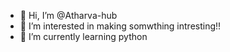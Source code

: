 - 👋 Hi, I’m @Atharva-hub
- 👀 I’m interested in making somwthing intresting!!
- 🌱 I’m currently learning python

<!---
Atharva-hub/Atharva-hub is a ✨ special ✨ repository because its `README.md` (this file) appears on your GitHub profile.
You can click the Preview link to take a look at your changes.
--->
